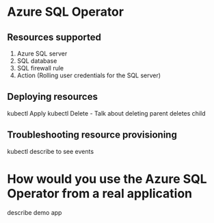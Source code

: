 # Azure SQL Operator

## Resources supported
1. Azure SQL server
2. SQL database
3. SQL firewall rule
4. Action (Rolling user credentials for the SQL server)

## Deploying resources

kubectl Apply
kubectl Delete - Talk about deleting parent deletes child

## Troubleshooting resource provisioning
kubectl describe to see events


# How would you use the Azure SQL Operator from a real application

describe demo app 
